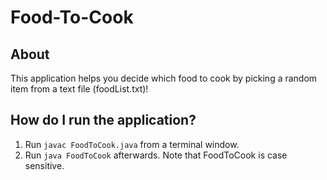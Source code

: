 # Food-To-Cook

## About
This application helps you decide which food to cook by picking a random item from a text file (foodList.txt)!

## How do I run the application?
1. Run `javac FoodToCook.java` from a terminal window.
2. Run `java FoodToCook` afterwards. Note that FoodToCook is case sensitive.
